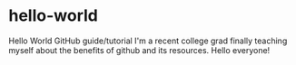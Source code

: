 # hello-world
Hello World GitHub guide/tutorial
I'm a recent college grad finally teaching myself about the benefits of github and its resources.
Hello everyone!
